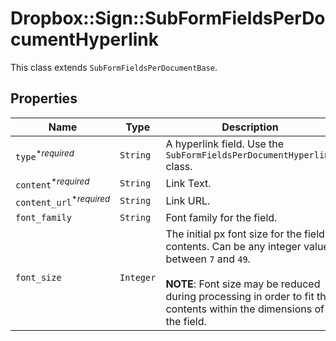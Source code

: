 # Dropbox::Sign::SubFormFieldsPerDocumentHyperlink

This class extends `SubFormFieldsPerDocumentBase`.

## Properties

| Name | Type | Description | Notes |
| ---- | ---- | ----------- | ----- |
| `type`<sup>*_required_</sup> | ```String``` |  A hyperlink field. Use the `SubFormFieldsPerDocumentHyperlink` class.  |  [default to 'hyperlink'] |
| `content`<sup>*_required_</sup> | ```String``` |  Link Text.  |  |
| `content_url`<sup>*_required_</sup> | ```String``` |  Link URL.  |  |
| `font_family` | ```String``` |  Font family for the field.  |  |
| `font_size` | ```Integer``` |  The initial px font size for the field contents. Can be any integer value between `7` and `49`.<br><br>**NOTE**: Font size may be reduced during processing in order to fit the contents within the dimensions of the field.  |  [default to 12] |

